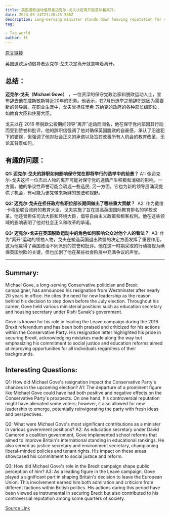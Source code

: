 ```yaml
---
title: 英国退欧运动倡导者迈克尔·戈夫决定离开就意味着离开。
date: 2024-05-24T23:20:25.586Z
description: Long-serving minister stands down leaving reputation for controversy but also for effectiveness
tag: 

- Tag world
author: ft
---
```


[原文链接](https://ft.com/content/f2fe95b6-5270-4479-b49c-d6baa45fc6ba)

英国退欧运动倡导者迈克尔·戈夫决定离开就意味着离开。

## 总结：
**迈克尔·戈夫（Michael Gove）** ，一位资深的保守党政治家和脱欧运动人士，宣布辞去他在威斯敏斯特近20年的职务。他表示，在7月份选举之前辞职是因为需要新的领导层。在职业生涯中，戈夫曾担任里希·苏纳克的政府的各种部长级职位，如教育大臣和住房大臣。

戈夫以在 2016 年脱欧公投期间领导“离开”运动而闻名，他在保守党内部因其行动而受到赞誉和批评。他的辞职信强调了他对确保英国脱欧的自豪感，承认了沿途犯下的错误，但强调了他对社会正义的承诺以及旨在改善所有人机会的教育改革，无论其背景如何。

## 有趣的问题：
**Q1: 迈克尔·戈夫的辞职如何影响保守党在即将举行的选举中的前景？**
A1: 像迈克尔-戈夫这样一位杰出人物的离开可能对保守党的选情产生积极和消极的影响。一方面，他的争议性声誉可能会疏远一些选民; 另一方面，它也为新的领导层涌现提供了机会，有可能为该党带来新鲜的想法和视野。

**Q2: 迈克尔·戈夫在担任政府各职位部长期间做出了哪些重大贡献？** 
A2: 作为戴维·卡梅伦联合政府的教育大臣，戈夫实施了旨在提高英国国际教育排名的学校改革。他还曾担任司法大臣和环境大臣，倡导自由主义政策和租客权利。他在这些领域的影响表明了他对社会正义和改革的承诺。

**Q3: 迈克尔•戈夫在英国脱欧运动中的角色如何影响公众对他个人的看法？** 
A3: 作为“离开”运动的领袖人物，戈夫在塑造英国退出欧盟的决定方面发挥了重要作用。这为他赢得了英国政治不同派别的赞誉和批评。他在这一时期采取的行动被视为确保英国脱欧的关键，但也加剧了他在某些社会阶层中充满争议的声誉。

---

## Summary:
Michael Gove, a long-serving Conservative politician and Brexit campaigner, has announced his resignation from Westminster after nearly 20 years in office. He cites the need for new leadership as the reason behind his decision to step down before the July election. Throughout his career, Gove held various ministerial positions such as education secretary and housing secretary under Rishi Sunak's government.

Gove is known for his role in leading the Leave campaign during the 2016 Brexit referendum and has been both praised and criticized for his actions within the Conservative Party. His resignation letter highlighted his pride in securing Brexit, acknowledging mistakes made along the way but emphasizing his commitment to social justice and education reforms aimed at improving opportunities for all individuals regardless of their backgrounds.

## Interesting Questions:
Q1: How did Michael Gove's resignation impact the Conservative Party's chances in the upcoming election?
A1: The departure of a prominent figure like Michael Gove could have had both positive and negative effects on the Conservative Party's prospects. On one hand, his controversial reputation might have alienated some voters; however, it also allowed for new leadership to emerge, potentially reinvigorating the party with fresh ideas and perspectives.

Q2: What were Michael Gove's most significant contributions as a minister in various government positions?
A2: As education secretary under David Cameron's coalition government, Gove implemented school reforms that aimed to improve Britain's international standing in educational rankings. He also served as justice secretary and environment secretary, championing liberal-minded policies and tenant rights. His impact on these areas showcased his commitment to social justice and reform.

Q3: How did Michael Gove's role in the Brexit campaign shape public perception of him?
A3: As a leading figure in the Leave campaign, Gove played a significant part in shaping Britain's decision to leave the European Union. This involvement earned him both admiration and criticism from different factions within British politics. His actions during this period have been viewed as instrumental in securing Brexit but also contributed to his controversial reputation among some quarters of society.

[Source Link](https://ft.com/content/f2fe95b6-5270-4479-b49c-d6baa45fc6ba)

